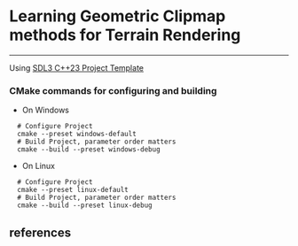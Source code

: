# Learning Geometric Clipmap methods for Terrain Rendering
---
Using [SDL3 C++23 Project Template](https://github.com/Roy-Fokker/sdl3-cpp23-project-template)

### CMake commands for configuring and building
- On Windows
```shell
  # Configure Project
  cmake --preset windows-default
  # Build Project, parameter order matters
  cmake --build --preset windows-debug
```
- On Linux
```shell
  # Configure Project
  cmake --preset linux-default
  # Build Project, parameter order matters
  cmake --build --preset linux-debug
```

## references
